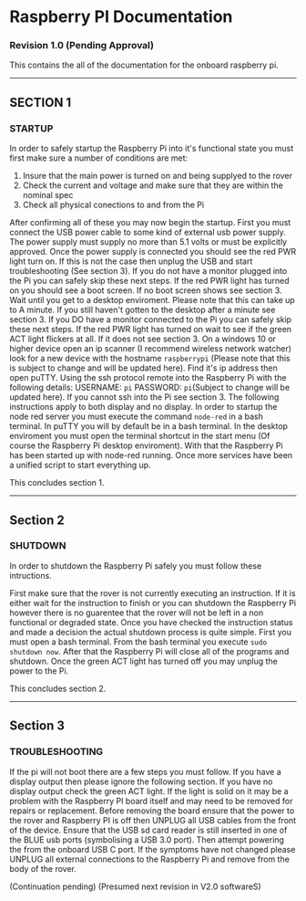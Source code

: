# Raspberry PI Documentation
### Revision 1.0 (Pending Approval)

This contains the all of the documentation for the onboard raspberry pi.


---


## SECTION 1
### STARTUP
In order to safely startup the Raspberry Pi into it's functional state you must first make sure a number of conditions are met:

1. Insure that the main power is turned on and being supplyed to the rover
2. Check the current and voltage and make sure that they are within the nominal spec
3. Check all physical conections to and from the Pi

After confirming all of these you may now begin the startup. First you must connect the USB power cable to some kind of external usb power supply. The power supply must supply no more than 5.1 volts or must be explicitly approved. Once the power supply is connected you should see the red PWR light turn on. If this is not the case then unplug the USB and start troubleshooting (See section 3). If you do not have a monitor plugged into the Pi you can safely skip these next steps. If the  red PWR light has turned on you should see a boot screen. If no boot screen shows see section 3. Wait until you get to a desktop enviroment. Please note that this can take up to A minute. If you still haven't gotten to the desktop after a minute see section 3. If you DO have a monitor connected to the Pi you can safely skip these next steps. If the red PWR light has turned on wait to see if the green ACT light flickers at all. If it does not see section 3. On a windows 10 or higher device open an ip scanner (I recommend wireless network watcher) look for a new device with the hostname `raspberrypi` (Please note that this is subject to change and will be updated here). Find it's ip address then open puTTY. Using the ssh protocol remote into the Raspberry Pi with the following details: USERNAME: `pi` PASSWORD: `pi`(Subject to change will be updated here). If you cannot ssh into the Pi see section 3. The following instructions apply to both display and no display. In order to startup the node red server you must execute the command `node-red` in a bash terminal. In puTTY you will by default be in a bash terminal. In the desktop enviroment you must open the terminal shortcut in the start menu (Of course the Raspberry Pi desktop enviroment). With that the Raspberry Pi has been started up with node-red running. Once more services have been a unified script to start everything up.

This concludes section 1.

---

## Section 2
### SHUTDOWN
In order to shutdown the Raspberry Pi safely you must follow these intructions.

First make sure that the rover is not currently executing an instruction. If it is either wait for the instruction to finish or you can shutdown the Raspberry Pi however there is no guarentee that the rover will not be left in a non functional or degraded state. Once you have checked the instruction status and made a decision the actual shutdown process is quite simple. First you must open a bash terminal. From the bash terminal you execute `sudo shutdown now`. After that the Raspberry Pi will close all of the programs and shutdown. Once the green ACT light has turned off you may unplug the power to the Pi.

This concludes section 2.

---

## Section 3
### TROUBLESHOOTING

If the pi will not boot there are a few steps you must follow. If you have a display output then please ignore the following section. If you have no display output check the green ACT light. If the light is solid on it may be a problem with the Raspberry PI board itself and may need to be removed for repairs or replacement. Before removing the board ensure that the power to the rover and Raspberry PI is off then UNPLUG all USB cables from the front of the device. Ensure that the USB sd card reader is still inserted in one of the BLUE usb ports (symbolising a USB 3.0 port). Then attempt powering the from the onboard USB C port. If the symptoms have not changed please UNPLUG all external connections to the Raspberry Pi and remove from the body of the rover.

(Continuation pending) (Presumed next revision in V2.0 softwareS)